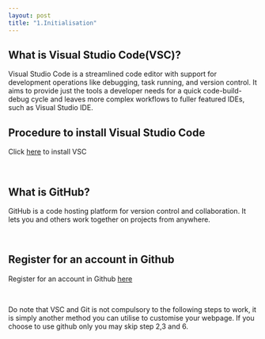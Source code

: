 ```yaml
---
layout: post
title: "1.Initialisation"
---
```

<html>
  <body>
    <h2>What is Visual Studio Code(VSC)?</h2>
    <p>Visual Studio Code is a streamlined code editor with support for development operations like debugging, task running, and version control. It aims to provide just the tools a developer needs for a quick code-build-debug cycle and leaves more complex workflows to fuller featured IDEs, such as Visual Studio IDE.</p>
    <h2>Procedure to install Visual Studio Code</h2>
    <p>Click <a href="https://code.visualstudio.com/Download">here</a> to install VSC</p>
    <br />
    <h2>What is GitHub?</h2>
    <p>GitHub is a code hosting platform for version control and collaboration. It lets you and others work together on projects from anywhere.</p>
    <br>
    <h2>Register for an account in Github</h2>
    <p>Register for an account in Github
    <a href="https://github.com/signup?ref_cta=Sign+up&ref_loc=header+logged+out&ref_page=%2F&source=header-home"> here </a></p>
    <br />
    <p>Do note that VSC and Git is not compulsory to the following steps to work, it is simply another method you can utilise to customise your webpage. If you choose to use github only you may skip step 2,3 and 6.</p>
    <br />
    
  </body>
</html>

  
